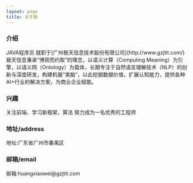 ```yaml
---
layout: page
title: 关于我 
---
```


<h3>介绍</h3>
JAVA程序员 就职于[广州极天信息技术股份有限公司](http://www.gzjtit.com/)
极天信息秉承“博观而约取”的理念，以语义计算（Computing Meaning）为引擎，以语义网（Ontology）为载体，长期专注于自然语言理解技术（NLP）的创新与深度研发，构建机器“类脑”，以此挖掘数据价值，扩展认知能力，提供各种AI+行业的解决方案，为商业企业赋能。

<h3>兴趣</h3>
关注前端、学习新框架、算法 
努力成为一名优秀的工程师

<h3>地址/address</h3>
地址:广东省广州市番禺区

<h3>邮箱/email</h3>
邮箱:huangxiaowei@gzjtit.com